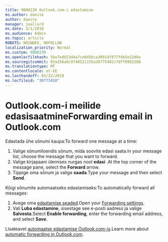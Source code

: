 ```yaml
---
title: 9000239 Outlook.com-i edastamine
ms.author: daeite
author: daeite
manager: joallard
ms.date: 3/1/2019
ms.audience: Admin
ms.topic: article
ROBOTS: NOINDEX, NOFOLLOW
localization_priority: Normal
ms.custom: 9000239
ms.openlocfilehash: 5be7ed823d4a7ce0456ca30914f877f4b5e22d6e
ms.sourcegitcommit: 03a156a9c9740521155a30775492c7dff0982588
ms.translationtype: MT
ms.contentlocale: et-EE
ms.lasthandoff: 03/22/2019
ms.locfileid: "30773418"
---
```

# <a name="forwarding-email-in-outlookcom"></a><span data-ttu-id="1a730-102">Outlook.com-i meilide edasisaatmine</span><span class="sxs-lookup"><span data-stu-id="1a730-102">Forwarding email in Outlook.com</span></span>

<span data-ttu-id="1a730-103">Edastada ühe sõnumi kaupa:</span><span class="sxs-lookup"><span data-stu-id="1a730-103">To forward one message at a time:</span></span>

1. <span data-ttu-id="1a730-104">Valige sõnumiloendis sõnum, mida soovite edasi saata.</span><span class="sxs-lookup"><span data-stu-id="1a730-104">In your message list, choose the message that you want to forward.</span></span>
2. <span data-ttu-id="1a730-105">Valige kirjapaani ülemises nurgas nool **edasi** .</span><span class="sxs-lookup"><span data-stu-id="1a730-105">At the top corner of the message pane, select the **Forward** arrow.</span></span>
3. <span data-ttu-id="1a730-106">Tippige oma sõnum ja valige **saada**.</span><span class="sxs-lookup"><span data-stu-id="1a730-106">Type your message and then select **Send**.</span></span>

<span data-ttu-id="1a730-107">Kõigi sõnumite automaatseks edastamiseks:</span><span class="sxs-lookup"><span data-stu-id="1a730-107">To automatically forward all messages:</span></span>

1. <span data-ttu-id="1a730-108">Avage oma [edastamise seaded](https://outlook.live.com/mail/options/mail/forwarding/forwardingOption).</span><span class="sxs-lookup"><span data-stu-id="1a730-108">Open your [Forwarding settings](https://outlook.live.com/mail/options/mail/forwarding/forwardingOption).</span></span>
2. <span data-ttu-id="1a730-109">Vali **Luba edastamine**, sisestage see e-posti aadress ja valige **Salvesta**.</span><span class="sxs-lookup"><span data-stu-id="1a730-109">Select **Enable forwarding**, enter the forwarding email address, and select **Save**.</span></span>

<span data-ttu-id="1a730-110">Lisateavet [automaatse edastamise Outlook.com-is](https://support.office.com/article/6246987c-6c8f-4144-b255-14fc07007dad).</span><span class="sxs-lookup"><span data-stu-id="1a730-110">Learn more about [automatic forwarding in Outlook.com](https://support.office.com/article/6246987c-6c8f-4144-b255-14fc07007dad).</span></span>